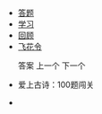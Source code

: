 # 
  <link rel="stylesheet" href="./res/layui/css/layui.css">
  <link rel="stylesheet" href="./res/static/css/index.css">
  <script src="./res/layui/layui.js"></script>
  <script src="./js/dataSource.js"></script>
  <script src="./js/loader.js"></script>

  <!-- nav部分 -->
  <div class="nav">
    <div class="layui-container">
      <div class="nav-list">
        <ul class="layui-nav">
          <li class="layui-nav-item layui-this"><a href="./">答题</a></li>
          <li class="layui-nav-item"><a href="todo">学习</a></li>
          <li class="layui-nav-item"><a href="review">回顾</a></li>
          <li class="layui-nav-item"><a href="feihua">飞花令</a></li>
        </ul>
        <ul class="layui-nav-right">
          <a class="layui-btn layui-btn-primary" onclick="getAnswer()">答案</a>
          <a class="layui-btn layui-btn-primary" onclick="getPrevious()">上一个</a>
          <a class="layui-btn layui-btn-primary layui-this" onclick="getNext()">下一个</a>
        </ul>
      </div>
      <span id="index_view" class="nav-index"></span>
    </div>
  </div>

  <!-- main部分 -->
  <div class="main-about">
    <div class="layui-container">
      <div class="layui-row">
        <div class="tabJob">
          <div class="content">
            <ul>
              <li>
                <p id="topic_view2">爱上古诗：100题闯关</p>
              </li>
              <li>
                <p id="answer_view" style="color: #ff00a3"></p>
              </li>
            </ul>
          </div>
          <div id="poem_view_container">
            <p id="poem_view"></p>
          </div>
        </div>
      </div>
    </div>
  </div>

  <script id="topicView" type="text/html">
    {{ d.topic }}
  </script>

  <script id="answerView" type="text/html">
    {{ d.answer }}
  </script>

  <script id="poemView" type="text/html">
    <section class="section">
      <div class="border">
        <div class="container">
          <div class="left-ball"></div>
          <div class="right-ball"></div>
        </div>
        <article>
          <p class="title">
            {{# if(d.url === ""){ }}
              <a style="color: #0000ff" href ="https://baike.baidu.com/item/{{ d.title }}" target="_blank">{{ d.title }}</a>
            {{# }else{ }}
              <a style="color: #0000ff" href ="{{ d.url }}" target="_blank">{{ d.title }}</a>
            {{# } }}
          </p>
          <p class="author">{{ d.author }}</p>
          <!-- contentList -->
          {{#  layui.each(d.contentList, function(index, item){ }}
          <p>{{ item }}</p>
          {{#  }); }}
          <!-- contentList is empty -->
          {{#  if(d.contentList.length === 0){ }}
            无数据
          {{#  } }}
        </article>
      </div>
    </section>
  </script>

  <!--[if lt IE 9]>
  <script src="https://cdn.staticfile.org/html5shiv/r29/html5.min.js"></script>
  <script src="https://cdn.staticfile.org/respond.js/1.4.2/respond.min.js"></script>
  <![endif]-->
  <script>
    layui.config({
      base: './res/static/js/'
    }).use('firm');
  </script>

  <script src="./index.js">
  </script>

